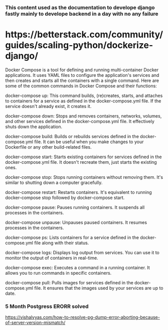 ### This content used as the documentation to develope django fastly mainly to develope backend in a day with no any failure
<h1>https://betterstack.com/community/guides/scaling-python/dockerize-django/</h1>

Docker Compose is a tool for defining and running multi-container Docker applications. It uses YAML files to configure the application's services and then creates and starts all the containers with a single command. Here are some of the common commands in Docker Compose and their functions:

docker-compose up: This command builds, (re)creates, starts, and attaches to containers for a service as defined in the docker-compose.yml file. If the service doesn't already exist, it creates it.

docker-compose down: Stops and removes containers, networks, volumes, and other services defined in the docker-compose.yml file. It effectively shuts down the application.

docker-compose build: Builds or rebuilds services defined in the docker-compose.yml file. It can be useful when you make changes to your Dockerfile or any other build-related files.

docker-compose start: Starts existing containers for services defined in the docker-compose.yml file. It doesn't recreate them, just starts the existing ones.

docker-compose stop: Stops running containers without removing them. It's similar to shutting down a computer gracefully.

docker-compose restart: Restarts containers. It's equivalent to running docker-compose stop followed by docker-compose start.

docker-compose pause: Pauses running containers. It suspends all processes in the containers.

docker-compose unpause: Unpauses paused containers. It resumes processes in the containers.

docker-compose ps: Lists containers for a service defined in the docker-compose.yml file along with their status.

docker-compose logs: Displays log output from services. You can use it to monitor the output of containers in real-time.

docker-compose exec: Executes a command in a running container. It allows you to run commands in specific containers.

docker-compose pull: Pulls images for services defined in the docker-compose.yml file. It ensures that the images used by your services are up to date.


### 5 Month Postgress ERORR solved
https://vishalvyas.com/how-to-resolve-pg-dump-error-aborting-because-of-server-version-mismatch/
